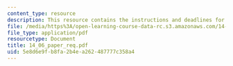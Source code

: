 ```yaml
---
content_type: resource
description: This resource contains the instructions and deadlines for the paper assignment.
file: /media/https%3A/open-learning-course-data-rc.s3.amazonaws.com/14-06-intermediate-macroeconomic-theory-spring-2004/5e8d6e9fb8fa2b4ea262487777c358a4_14_06_paper_req.pdf
file_type: application/pdf
resourcetype: Document
title: 14_06_paper_req.pdf
uid: 5e8d6e9f-b8fa-2b4e-a262-487777c358a4
---
```

